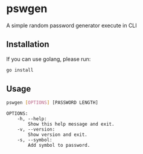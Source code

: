 # pswgen

A simple random password generator execute in CLI

## Installation

If you can use golang, please run:

```bash
go install
```

## Usage

```bash
pswgen [OPTIONS] [PASSWORD LENGTH]
```

    OPTIONS:
        -h, --help:
            Show this help message and exit.
        -v, --version:
            Show version and exit.
        -s, --symbol:
            Add symbol to password.
